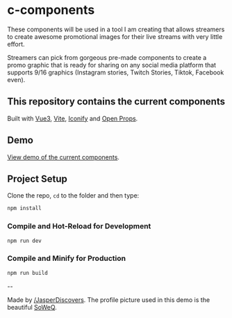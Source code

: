 # c-components

These components will be used in a tool I am creating that allows streamers 
to create awesome promotional images for their live streams with very little effort.

Streamers can pick from gorgeous pre-made components to create a promo graphic that is ready
for sharing on any social media platform that supports 9/16 graphics (Instagram stories, Twitch Stories, Tiktok, Facebook even).

## This repository contains the current components

Built with [Vue3](https://vuejs.org), [Vite](https://vitejs.dev/), [Iconify](https://iconify.design/) and [Open Props](https://open-props.style/).

## Demo

[View demo of the current components](https://c-components.onrender.com/).

## Project Setup

Clone the repo, `cd` to the folder and then type:

```sh
npm install
```

### Compile and Hot-Reload for Development

```sh
npm run dev
```

### Compile and Minify for Production

```sh
npm run build
```
--

Made by [/JasperDiscovers](https://twitch.tv/JasperDiscovers).
The profile picture used in this demo is the beautiful [SoWeQ](https://twitch.tv/soweq).